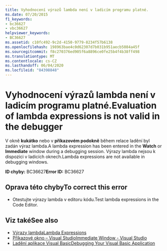 ```yaml
---
title: Vyhodnocení výrazů lambda není v ladicím programu platné.
ms.date: 07/20/2015
f1_keywords:
- bc36627
- vbc36627
helpviewer_keywords:
- BC36627
ms.assetid: c10fc492-9c2d-4150-9779-8234f57b6138
ms.openlocfilehash: 198963bae4c0d62307d7b031b951aecb5084a45f
ms.sourcegitcommit: f8c270376ed905f6a8896ce0fe25b4f4b38ff498
ms.translationtype: MT
ms.contentlocale: cs-CZ
ms.lasthandoff: 06/04/2020
ms.locfileid: "84398848"
---
```

# <a name="evaluation-of-lambda-expressions-is-not-valid-in-the-debugger"></a><span data-ttu-id="406f5-102">Vyhodnocení výrazů lambda není v ladicím programu platné.</span><span class="sxs-lookup"><span data-stu-id="406f5-102">Evaluation of lambda expressions is not valid in the debugger</span></span>
<span data-ttu-id="406f5-103">V okně **kukátko** nebo v **příkazovém podokně** během relace ladění byl zadán výraz lambda.</span><span class="sxs-lookup"><span data-stu-id="406f5-103">A lambda expression has been entered in the **Watch** or **Immediate** window during a debugging session.</span></span> <span data-ttu-id="406f5-104">Výrazy lambda nejsou k dispozici v ladicích oknech.</span><span class="sxs-lookup"><span data-stu-id="406f5-104">Lambda expressions are not available in debugging windows.</span></span>  
  
 <span data-ttu-id="406f5-105">**ID chyby:** BC36627</span><span class="sxs-lookup"><span data-stu-id="406f5-105">**Error ID:** BC36627</span></span>  
  
## <a name="to-correct-this-error"></a><span data-ttu-id="406f5-106">Oprava této chyby</span><span class="sxs-lookup"><span data-stu-id="406f5-106">To correct this error</span></span>  
  
- <span data-ttu-id="406f5-107">Otestujte výrazy lambda v editoru kódu.</span><span class="sxs-lookup"><span data-stu-id="406f5-107">Test lambda expressions in the Code Editor.</span></span>  
  
## <a name="see-also"></a><span data-ttu-id="406f5-108">Viz také</span><span class="sxs-lookup"><span data-stu-id="406f5-108">See also</span></span>

- [<span data-ttu-id="406f5-109">Výrazy lambda</span><span class="sxs-lookup"><span data-stu-id="406f5-109">Lambda Expressions</span></span>](../programming-guide/language-features/procedures/lambda-expressions.md)
- [<span data-ttu-id="406f5-110">Příkazové okno – Visual Studio</span><span class="sxs-lookup"><span data-stu-id="406f5-110">Immediate Window - Visual Studio</span></span>](/visualstudio/ide/reference/immediate-window)
- [<span data-ttu-id="406f5-111">Ladění aplikace Visual Basic</span><span class="sxs-lookup"><span data-stu-id="406f5-111">Debugging Your Visual Basic Application</span></span>](/visualstudio/debugger/debugger-basics)
